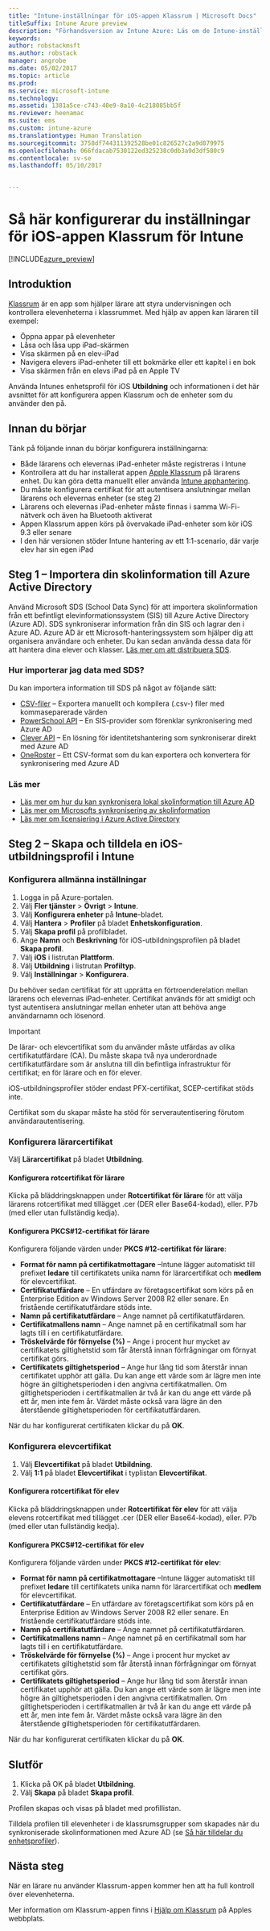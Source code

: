```yaml
---
title: "Intune-inställningar för iOS-appen Klassrum | Microsoft Docs"
titleSuffix: Intune Azure preview
description: "Förhandsversion av Intune Azure: Läs om de Intune-inställningar du kan använda för att styra inställningar i Klassrum-appen på iOS-enheter."
keywords: 
author: robstackmsft
ms.author: robstack
manager: angrobe
ms.date: 05/02/2017
ms.topic: article
ms.prod: 
ms.service: microsoft-intune
ms.technology: 
ms.assetid: 1381a5ce-c743-40e9-8a10-4c218085bb5f
ms.reviewer: heenamac
ms.suite: ems
ms.custom: intune-azure
ms.translationtype: Human Translation
ms.sourcegitcommit: 3758df744311392528be01c826527c2a9d879975
ms.openlocfilehash: 066fdacab7530122ed325238c0db3a9d3df580c9
ms.contentlocale: sv-se
ms.lasthandoff: 05/10/2017


---
```



# <a name="how-to-configure-intune-settings-for-the-ios-classroom-app"></a>Så här konfigurerar du inställningar för iOS-appen Klassrum för Intune

[!INCLUDE[azure_preview](../includes/azure_preview.md)]

## <a name="introduction"></a>Introduktion
[Klassrum](https://itunes.apple.com/app/id1085319084) är en app som hjälper lärare att styra undervisningen och kontrollera elevenheterna i klassrummet. Med hjälp av appen kan läraren till exempel:

- Öppna appar på elevenheter
- Låsa och låsa upp iPad-skärmen
- Visa skärmen på en elev-iPad
- Navigera elevers iPad-enheter till ett bokmärke eller ett kapitel i en bok
- Visa skärmen från en elevs iPad på en Apple TV

Använda Intunes enhetsprofil för iOS **Utbildning** och informationen i det här avsnittet för att konfigurera appen Klassrum och de enheter som du använder den på.

## <a name="before-you-start"></a>Innan du börjar

Tänk på följande innan du börjar konfigurera inställningarna:

- Både lärarens och elevernas iPad-enheter måste registreras i Intune
- Kontrollera att du har installerat appen [Apple Klassrum](https://itunes.apple.com/us/app/classroom/id1085319084?mt=8) på lärarens enhet. Du kan göra detta manuellt eller använda [Intune apphantering](../manage-apps/what-is-app-management.md).
- Du måste konfigurera certifikat för att autentisera anslutningar mellan lärarens och elevernas enheter (se steg 2)
- Lärarens och elevernas iPad-enheter måste finnas i samma Wi-Fi-nätverk och även ha Bluetooth aktiverat
- Appen Klassrum appen körs på övervakade iPad-enheter som kör iOS 9.3 eller senare
- I den här versionen stöder Intune hantering av ett 1:1-scenario, där varje elev har sin egen iPad


## <a name="step-1---import-your-school-data-into-azure-active-directory"></a>Steg 1 – Importera din skolinformation till Azure Active Directory

Använd Microsoft SDS (School Data Sync) för att importera skolinformation från ett befintligt elevinformationssystem (SIS) till Azure Active Directory (Azure AD).
SDS synkroniserar information från din SIS och lagrar den i Azure AD. Azure AD är ett Microsoft-hanteringssystem som hjälper dig att organisera användare och enheter. Du kan sedan använda dessa data för att hantera dina elever och klasser. [Läs mer om att distribuera SDS](https://support.office.com/article/Overview-of-School-Data-Sync-and-Classroom-f3d1147b-4ade-4905-8518-508e729f2e91).

### <a name="how-to-import-data-using-sds"></a>Hur importerar jag data med SDS?

Du kan importera information till SDS på något av följande sätt:

- [CSV-filer](https://support.office.com/article/Follow-these-steps-71d5fe4a-aa51-4f35-9b53-348898a390a1) – Exportera manuellt och kompilera (.csv-) filer med kommaseparerade värden
- [PowerSchool API](https://support.office.com/article/Follow-these-steps-851b5edc-558f-43a9-9122-b2d63458cb8f) – En SIS-provider som förenklar synkronisering med Azure AD
- [Clever API](https://support.office.com/article/Follow-these-steps-f3d92fde-3ad0-48f3-80a1-1ad0ac4a3fae) – En lösning för identitetshantering som synkroniserar direkt med Azure AD
- [OneRoster](https://support.office.com/article/Follow-these-steps-f43cbb2a-b502-497d-a8b1-783dc05a57ab) – Ett CSV-format som du kan exportera och konvertera för synkronisering med Azure AD

### <a name="find-out-more"></a>Läs mer

- [Läs mer om hur du kan synkronisera lokal skolinformation till Azure AD](https://docs.microsoft.com/azure/active-directory/connect/active-directory-aadconnect)
- [Läs mer om Microsofts synkronisering av skolinformation](https://sds.microsoft.com/)
- [Läs mer om licensiering i Azure Active Directory](https://docs.microsoft.com/azure/active-directory/active-directory-licensing-whatis-azure-portal)

## <a name="step-2---create-and-assign-an-ios-education-profile-in-intune"></a>Steg 2 – Skapa och tilldela en iOS-utbildningsprofil i Intune

### <a name="configure-general-settings"></a>Konfigurera allmänna inställningar

1. Logga in på Azure-portalen.
2. Välj **Fler tjänster** > **Övrigt** > **Intune**.
3.    Välj **Konfigurera enheter** på **Intune**-bladet.
4.    Välj **Hantera** > **Profiler** på bladet **Enhetskonfiguration**.
5.    Välj **Skapa profil** på profilbladet.
6.    Ange **Namn** och **Beskrivning** för iOS-utbildningsprofilen på bladet **Skapa profil**.
7.    Välj **iOS** i listrutan **Plattform**.
8.    Välj **Utbildning** i listrutan **Profiltyp**.
9.    Välj **Inställningar** > **Konfigurera**.


Du behöver sedan certifikat för att upprätta en förtroenderelation mellan lärarens och elevernas iPad-enheter. Certifikat används för att smidigt och tyst autentisera anslutningar mellan enheter utan att behöva ange användarnamn och lösenord.

>[!IMPORTANT]
>De lärar- och elevcertifikat som du använder måste utfärdas av olika certifikatutfärdare (CA). Du måste skapa två nya underordnade certifikatutfärdare som är anslutna till din befintliga infrastruktur för certifikat; en för lärare och en för elever.

iOS-utbildningsprofiler stöder endast PFX-certifikat, SCEP-certifikat stöds inte.

Certifikat som du skapar måste ha stöd för serverautentisering förutom användarautentisering.

### <a name="configure-teacher-certificates"></a>Konfigurera lärarcertifikat

Välj **Lärarcertifikat** på bladet **Utbildning**.

#### <a name="configure-teacher-root-certificate"></a>Konfigurera rotcertifikat för lärare

Klicka på bläddringsknappen under **Rotcertifikat för lärare** för att välja lärarens rotcertifikat med tillägget .cer (DER eller Base64-kodad), eller. P7b (med eller utan fullständig kedja).

#### <a name="configure-teacher-pkcs12-certificate"></a>Konfigurera PKCS#12-certifikat för lärare

Konfigurera följande värden under **PKCS #12-certifikat för lärare**:

- **Format för namn på certifikatmottagare** –Intune lägger automatiskt till prefixet **ledare** till certifikatets unika namn för lärarcertifikat och **medlem** för elevcertifikat.
- **Certifikatutfärdare** – En utfärdare av företagscertifikat som körs på en Enterprise Edition av Windows Server 2008 R2 eller senare. En fristående certifikatutfärdare stöds inte. 
- **Namn på certifikatutfärdare** – Ange namnet på certifikatutfärdaren.
- **Certifikatmallens namn** – Ange namnet på en certifikatmall som har lagts till i en certifikatutfärdare. 
- **Tröskelvärde för förnyelse (%)** – Ange i procent hur mycket av certifikatets giltighetstid som får återstå innan förfrågningar om förnyat certifikat görs.
- **Certifikatets giltighetsperiod** – Ange hur lång tid som återstår innan certifikatet upphör att gälla.
Du kan ange ett värde som är lägre men inte högre än giltighetsperioden i den angivna certifikatmallen. Om giltighetsperioden i certifikatmallen är två år kan du ange ett värde på ett år, men inte fem år. Värdet måste också vara lägre än den återstående giltighetsperioden för certifikatutfärdaren.

När du har konfigurerat certifikaten klickar du på **OK**.

### <a name="configure-student-certificates"></a>Konfigurera elevcertifikat

1.    Välj **Elevcertifikat** på bladet **Utbildning**.
2.    Välj **1:1** på bladet **Elevcertifikat** i typlistan **Elevcertifikat**.

#### <a name="configure-student-root-certificate"></a>Konfigurera rotcertifikat för elev

Klicka på bläddringsknappen under **Rotcertifikat för elev** för att välja elevens rotcertifikat med tillägget .cer (DER eller Base64-kodad), eller. P7b (med eller utan fullständig kedja).

#### <a name="configure-student-pkcs12-certificate"></a>Konfigurera PKCS#12-certifikat för elev

Konfigurera följande värden under **PKCS #12-certifikat för elev**:

- **Format för namn på certifikatmottagare** –Intune lägger automatiskt till prefixet **ledare** till certifikatets unika namn för lärarcertifikat och **medlem** för elevcertifikat.
- **Certifikatutfärdare** – En utfärdare av företagscertifikat som körs på en Enterprise Edition av Windows Server 2008 R2 eller senare. En fristående certifikatutfärdare stöds inte. 
- **Namn på certifikatutfärdare** – Ange namnet på certifikatutfärdaren.
- **Certifikatmallens namn** – Ange namnet på en certifikatmall som har lagts till i en certifikatutfärdare. 
- **Tröskelvärde för förnyelse (%)** – Ange i procent hur mycket av certifikatets giltighetstid som får återstå innan förfrågningar om förnyat certifikat görs.
- **Certifikatets giltighetsperiod** – Ange hur lång tid som återstår innan certifikatet upphör att gälla.
Du kan ange ett värde som är lägre men inte högre än giltighetsperioden i den angivna certifikatmallen. Om giltighetsperioden i certifikatmallen är två år kan du ange ett värde på ett år, men inte fem år. Värdet måste också vara lägre än den återstående giltighetsperioden för certifikatutfärdaren.

När du har konfigurerat certifikaten klickar du på **OK**.

## <a name="finish-up"></a>Slutför

1.    Klicka på OK på bladet **Utbildning**.
2.    Välj **Skapa** på bladet **Skapa profil**.
    
Profilen skapas och visas på bladet med profillistan.

Tilldela profilen till elevenheter i de klassrumsgrupper som skapades när du synkroniserade skolinformationen med Azure AD (se [Så här tilldelar du enhetsprofiler](how-to-assign-device-profiles.md)).

## <a name="next-steps"></a>Nästa steg

När en lärare nu använder Klassrum-appen kommer hen att ha full kontroll över elevenheterna.

Mer information om Klassrum-appen finns i [Hjälp om Klassrum](https://help.apple.com/classroom/ipad/2.0/) på Apples webbplats.

